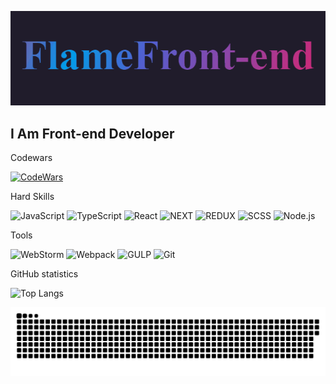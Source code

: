 ![Header](https://github.com/FlameFront-end/FlameFront-end/blob/main/assets/Header.gif)

## I Am Front-end Developer

Codewars

[![CodeWars](https://www.codewars.com/users/rsschool_c203d68ae8ec3412/badges/large)](https://www.codewars.com/users/rsschool_c203d68ae8ec3412)

Hard Skills

![JavaScript](https://img.shields.io/badge/-JavaScript-9807f2?style=for-the-badge&logo=JavaScript)
![TypeScript](https://img.shields.io/badge/-TypeScript-9807f2?style=for-the-badge&logo=TypeScript)
![React](https://img.shields.io/badge/-React-9807f2?style=for-the-badge&logo=React)
![NEXT](https://img.shields.io/badge/-Next.js-9807f2?style=for-the-badge&logo=Next.js)
![REDUX](https://img.shields.io/badge/-REDUX-9807f2?style=for-the-badge&logo=REDUX)
![SCSS](https://img.shields.io/badge/SCSS-9807f2.svg?style=for-the-badge&logo=SASS&logoColor=white)
![Node.js](https://img.shields.io/badge/-Node.js-9807f2?style=for-the-badge&logo=Node.js)

Tools

![WebStorm](https://img.shields.io/badge/-WebStorm-13069c?style=for-the-badge&logo=WEBSTORM)
![Webpack](https://img.shields.io/badge/-Webpack-13069c?style=for-the-badge&logo=Webpack)
![GULP](https://img.shields.io/badge/-GULP-13069c?style=for-the-badge&logo=GULP)
![Git](https://img.shields.io/badge/-Git-13069c?style=for-the-badge&logo=Git)

GitHub statistics

![Top Langs](https://github-readme-stats.vercel.app/api/top-langs/?username=FlameFront-end&theme=tokyonight)


![github-snake.svg](assets%2Fgithub-snake.svg)

